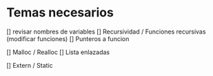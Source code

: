 # Temas necesarios
  [] revisar nombres de variables
  [] Recursividad / Funciones recursivas (modificar funciones)
  [] Punteros a funcion

  [] Malloc / Realloc
  [] Lista enlazadas

  [] Extern / Static